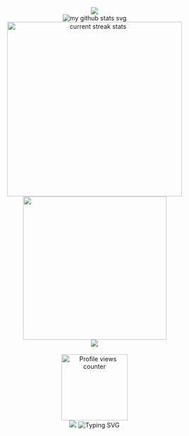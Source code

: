 <div align="center"> 
<img src="https://capsule-render.vercel.app/api?type=waving&height=249&color=0:eb008b,100:8f33c4&text=DGwerds&descAlignY=49&descAlign=80&section=header&reversal=false&textBg=false&fontColor=ffffff&fontSize=89&fontAlignY=36&animation=fadeIn&strokeWidth=0&desc=WELCOME">
</div>

<!-- my github stats text start -->
<div align="center"> 
    <img loading="lazy" align="center" src="https://readme-typing-svg.demolab.com?font=Poppins&weight=600&size=21&duration=1&pause=1&color=cb24b9&center=true&vCenter=true&repeat=false&width=200&height=21&lines=MY+GITHUB+STATS" alt="my github stats svg" />
</div>
<!-- my github stats text end -->

<div align="center">
  <!-- github streak start for dark/light theme -->
  <picture>
    <source media="(prefers-color-scheme: dark)" srcset="https://github-readme-streak-stats-mnex.vercel.app?user=dgwerds&hide_border=true&date_format=j%20M%5B%20Y%5D&background=00000000&stroke=8F33C4&border=0D1117&ring=EB008B&fire=FFFFFF&currStreakNum=FFFFFF&sideNums=FFFFFF&currStreakLabel=EB008B&sideLabels=EB008B&excludeDaysLabel=EB008B&dates=FFFFFF">
<img loading="lazy" width=396 src="https://github-readme-streak-stats-mnex.vercel.app?user=dgwerds&hide_border=true&date_format=j%20M%5B%20Y%5D&background=f7f7f7&stroke=8F33C4&border=000000&ring=EB008B&fire=000000&currStreakNum=000000&sideNums=000000&currStreakLabel=EB008B&sideLabels=EB008B&excludeDaysLabel=EB008B&dates=000000" alt="current streak stats" />
  </picture>
</div>
    <!-- github streak end -->
    <!-- github most used languages start -->
    <div align="center">
  <picture>
    <source media="(prefers-color-scheme: light)" srcset= "https://github-readme-stats-mnex.vercel.app/api/top-langs/?username=dgwerds&hide_title=false&count_private=true&hide=c%23,powershell,Mathematica,Ruby,Objective-C,Objective-C%2b%2b,Cuda&title_color=EB008B&text_color=000000&icon_color=61dafb&bg_color=f7f7f7&langs_count=8&layout=compact&border_color=61dafb&hide_border=false" alt="most used language stats">
    <img loading="lazy" width=325 src="https://github-readme-stats-mnex.vercel.app/api/top-langs/?username=dgwerds&hide_title=true&count_private=true&hide=c%23,powershell,Mathematica,Ruby,Objective-C,Objective-C%2b%2b,Cuda&title_color=EB008B&text_color=FFFFFF&icon_color=61dafb&bg_color=00000000&langs_count=8&layout=compact&border_color=61dafb&hide_border=true"/>
  </picture>
</div>
    <!-- github most used languages end -->
</div>


<div align="center">
  <!-- GitHub profile trophy -->
  <picture>
    <source media="(prefers-color-scheme: light)" srcset="https://github-profile-trophy-mnex.vercel.app?username=dgwerds&theme=darkhub&no-bg=true&no-frame=false&row=3&column=3" alt="github profile trophy">
    <img loading="lazy" src="https://github-profile-trophy-mnex.vercel.app?username=dgwerds&rank=SECRET,SSS,SS,S,AAA,AA,A,B&theme=radical&no-bg=true&no-frame=true&row=3&column=3"/>
  </picture>
</div>

</br>

<div align="center">
  <!-- Profile views counter -->
  <picture>
    <!-- Tema oscuro -->
    <source media="(prefers-color-scheme: dark)" srcset="https://komarev.com/ghpvc/?username=dgwerds&label=PROFILE+VIEWS&style=flat-square&color=cb24b9">
    <!-- Tema claro -->
    <img align="center" width="150" src="https://komarev.com/ghpvc/?username=dgwerds&label=PROFILE+VIEWS&style=flat-square&color=cb24b9" alt="Profile views counter" />
  </picture>
</div>


<div align="center"> 
    <img src="https://capsule-render.vercel.app/api?type=waving&height=150&color=0:eb008b,100:8f33c4&section=footer">
    <img src="https://readme-typing-svg.demolab.com?font=Orbitron&duration=3000&pause=2000&center=true&random=true&color=cb24b9&width=435&lines=Welcome+to+my+Github+profile;Bienvenidos+a+mi+perfil+de+Github;Sigueme+para+ver+m%C3%A1s+proyectos;Follow+me+for+more+projects;Hello+world!!!;Ingeniero+de+software" alt="Typing SVG" />
</div>
